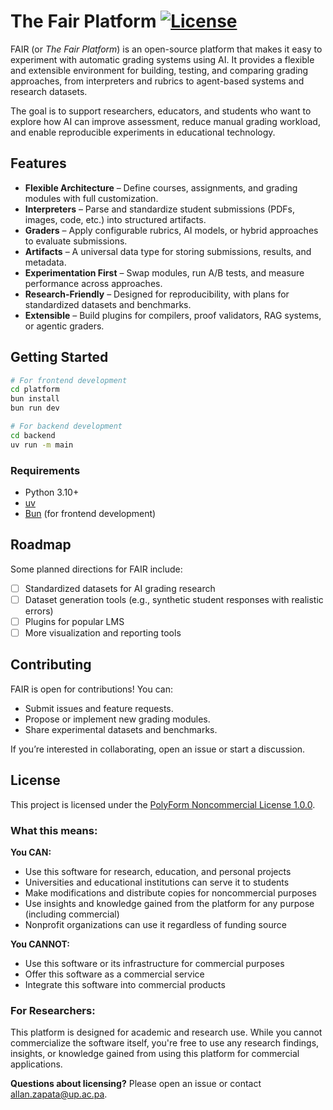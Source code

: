 # The Fair Platform [![License](https://img.shields.io/badge/License-PolyForm%20Noncommercial%201.0.0-blue.svg)](LICENSE)

FAIR (or _The Fair Platform_) is an open-source platform that makes it easy to experiment with automatic grading systems using AI. It provides a flexible and extensible environment for building, testing, and comparing grading approaches, from interpreters and rubrics to agent-based systems and research datasets.

The goal is to support researchers, educators, and students who want to explore how AI can improve assessment, reduce manual grading workload, and enable reproducible experiments in educational technology.
## Features
<!-- TODO: When adding docs, link "customization" to a page talking about different education system data types support -->
- **Flexible Architecture** – Define courses, assignments, and grading modules with full customization.
- **Interpreters** – Parse and standardize student submissions (PDFs, images, code, etc.) into structured artifacts.
- **Graders** – Apply configurable rubrics, AI models, or hybrid approaches to evaluate submissions.
- **Artifacts** – A universal data type for storing submissions, results, and metadata.
- **Experimentation First** – Swap modules, run A/B tests, and measure performance across approaches.
- **Research-Friendly** – Designed for reproducibility, with plans for standardized datasets and benchmarks.
- **Extensible** – Build plugins for compilers, proof validators, RAG systems, or agentic graders.

## Getting Started
```bash
# For frontend development
cd platform
bun install
bun run dev

# For backend development
cd backend
uv run -m main
```
### Requirements
- Python 3.10+
- [uv](https://docs.astral.sh/uv/getting-started/installation/)
- [Bun](https://bun.com/get) (for frontend development)

## Roadmap
Some planned directions for FAIR include:

- [ ] Standardized datasets for AI grading research
- [ ] Dataset generation tools (e.g., synthetic student responses with realistic errors)
- [ ] Plugins for popular LMS
- [ ] More visualization and reporting tools

## Contributing
FAIR is open for contributions! You can:

- Submit issues and feature requests.
- Propose or implement new grading modules.
- Share experimental datasets and benchmarks.

If you’re interested in collaborating, open an issue or start a discussion.

## License

This project is licensed under the [PolyForm Noncommercial License 1.0.0](LICENSE).

### What this means:

**You CAN:**
- Use this software for research, education, and personal projects
- Universities and educational institutions can serve it to students
- Make modifications and distribute copies for noncommercial purposes
- Use insights and knowledge gained from the platform for any purpose (including commercial)
- Nonprofit organizations can use it regardless of funding source

**You CANNOT:**
- Use this software or its infrastructure for commercial purposes
- Offer this software as a commercial service
- Integrate this software into commercial products

### For Researchers:
This platform is designed for academic and research use. While you cannot commercialize the software itself, you're free to use any research findings, insights, or knowledge gained from using this platform for commercial applications.

**Questions about licensing?** Please open an issue or contact [allan.zapata@up.ac.pa](mailto:allan.zapata@up.ac.pa).
